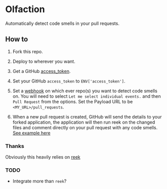 # Olfaction

Automatically detect code smells in your pull requests.

## How to

1. Fork this repo.

2. Deploy to wherever you want.

3. Get a GitHub [access_token](https://help.github.com/articles/creating-an-access-token-for-command-line-use/).

4. Set your GitHub `access_token` to `ENV['access_token']`.

5. Set a [webhook](https://developer.github.com/webhooks/) on which ever repo(s) you want to detect code smells on. You will need to select `Let me select individual events.` and then `Pull Request` from the options. Set the Payload URL to be `<MY_URL>/pull_requests`.

6. When a new pull request is created, GitHub will send the details to your forked application, the application will then run reek on the changed files and comment directly on your pull request with any code smells. [See example here](https://github.com/craigsheen/test-repo/pull/5)

### Thanks

Obviously this heavily relies on [reek](https://github.com/troessner/reek)

### TODO

* Integrate more than `reek`?

